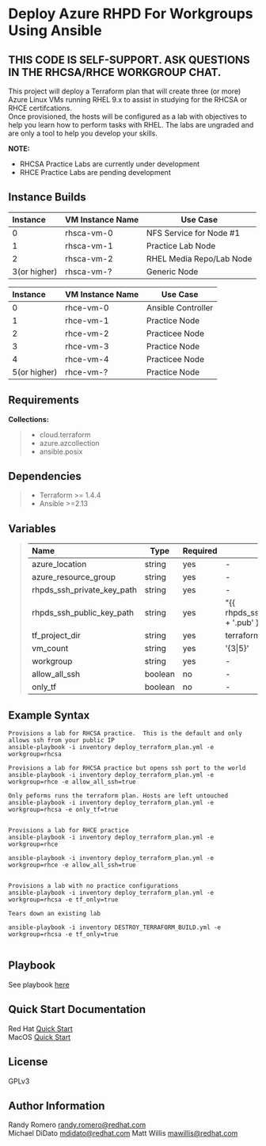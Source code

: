 Deploy Azure RHPD For Workgroups Using Ansible
=========

## THIS CODE IS SELF-SUPPORT. ASK QUESTIONS IN THE RHCSA/RHCE WORKGROUP CHAT.

This project will deploy a Terraform plan that will create three (or more) Azure Linux VMs running RHEL 9.x to assist in studying for the RHCSA or RHCE certifcations.  
Once provisioned, the hosts will be configured as a lab with objectives to help you learn how to perform tasks with RHEL. The labs are ungraded and are only a tool to help you develop your skills. 

**NOTE:**  
- RHCSA Practice Labs are currently under development   
- RHCE Practice Labs are pending development  

Instance Builds
------------
|Instance|VM Instance Name|Use Case|
|:---|---|---|
|0|rhsca-vm-0|NFS Service for Node #1|
|1|rhsca-vm-1|Practice Lab Node|
|2|rhsca-vm-2|RHEL Media Repo/Lab Node|
|3(or higher)|rhsca-vm-?|Generic Node|

|Instance|VM Instance Name|Use Case|
|:---|---|---|
|0|rhce-vm-0|Ansible Controller|
|1|rhce-vm-1|Practice Node|
|2|rhce-vm-2|Practicee Node|
|3|rhce-vm-3|Practice Node|
|4|rhce-vm-4|Practicee Node|
|5(or higher)|rhce-vm-?|Practice Node|


Requirements
------------

**Collections:**
>- cloud.terraform
>- azure.azcollection 
>- ansible.posix

Dependencies
------------
>- Terraform >= 1.4.4
>- Ansible >=2.13

Variables
----------------
>|Name|Type|Required|Default|Choices|
>|:---|---|---|---|---|
>|azure_location|string|yes|-|-|
>|azure_resource_group|string|yes|-|-|
>|rhpds_ssh_private_key_path|string|yes|-|-|
>|rhpds_ssh_public_key_path|string|yes|"{{ rhpds_ssh_private_key_path + '.pub' }}"|-|
>|tf_project_dir|string|yes|terraform|-|
>|vm_count|string|yes|'{3\|5}'|-|
>|workgroup|string|yes|-|{rhcsa\|rhce}|
>|allow_all_ssh|boolean|no|-|  
>|only_tf|boolean|no|-|  

Example Syntax 
----------------
```
Provisions a lab for RHCSA practice.  This is the default and only allows ssh from your public IP
ansible-playbook -i inventory deploy_terraform_plan.yml -e workgroup=rhcsa

Provisions a lab for RHCSA practice but opens ssh port to the world
ansible-playbook -i inventory deploy_terraform_plan.yml -e workgroup=rhce -e allow_all_ssh=true

Only peforms runs the terraform plan. Hosts are left untouched
ansible-playbook -i inventory deploy_terraform_plan.yml -e workgroup=rhcsa -e only_tf=true


Provisions a lab for RHCE practice
ansible-playbook -i inventory deploy_terraform_plan.yml -e workgroup=rhce 

ansible-playbook -i inventory deploy_terraform_plan.yml -e workgroup=rhce -e allow_all_ssh=true


Provisions a lab with no practice configurations
ansible-playbook -i inventory deploy_terraform_plan.yml -e workgroup=rhcsa -e tf_only=true

Tears down an existing lab

ansible-playbook -i inventory DESTROY_TERRAFORM_BUILD.yml -e workgroup=rhcsa -e tf_only=true


```

Playbook 
----------------
See playbook [here](deploy_terraform_plan.yml)

Quick Start Documentation 
----------------
Red Hat [Quick Start](docs/rhel_instructions.md)  
MacOS [Quick Start](docs/macos_instructions.md)  

License
-------

GPLv3

Author Information
------------------

Randy Romero <randy.romero@redhat.com>   
Michael DiDato <mdidato@redhat.com>
Matt Willis <mawillis@redhat.com>

